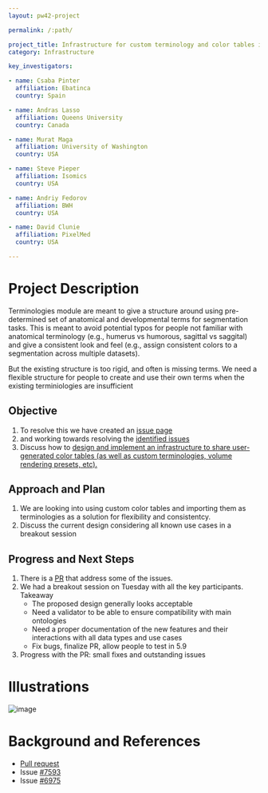 ```yaml
---
layout: pw42-project

permalink: /:path/

project_title: Infrastructure for custom terminology and color tables in Slicer
category: Infrastructure

key_investigators:

- name: Csaba Pinter
  affiliation: Ebatinca
  country: Spain

- name: Andras Lasso
  affiliation: Queens University
  country: Canada

- name: Murat Maga
  affiliation: University of Washington
  country: USA

- name: Steve Pieper
  affiliation: Isomics
  country: USA

- name: Andriy Fedorov
  affiliation: BWH
  country: USA

- name: David Clunie
  affiliation: PixelMed
  country: USA

---
```


# Project Description

<!-- Add a short paragraph describing the project. -->


Terminologies module are meant to give a structure around using pre-determined set of anatomical and developmental terms for segmentation tasks. This is meant to avoid potential typos for people not familiar with anatomical terminology (e.g., humerus vs humorous, sagittal vs saggital) and give a consistent look and feel (e.g., assign consistent colors to a segmentation across multiple datasets).

But the existing structure is too rigid, and often is missing terms. We need a flexible structure for people to create and use their own terms when the existing terminiologies are insufficient



## Objective

<!-- Describe here WHAT you would like to achieve (what you will have as end result). -->


1. To resolve this we have created an [issue page](https://github.com/Slicer/Slicer/issues/6975)
2. and working towards resolving the [identified issues](https://github.com/Slicer/Slicer/pull/8112)
3. Discuss how to [design and implement an infrastructure to share user-generated color tables (as well as custom terminologies, volume rendering presets, etc).](https://github.com/Slicer/Slicer/issues/6975#issuecomment-2581121209)

## Approach and Plan

<!-- Describe here HOW you would like to achieve the objectives stated above. -->


1. We are looking into using custom color tables and importing them as terminologies as a solution for flexibility and consistentcy.
2. Discuss the current design considering all known use cases in a breakout session



## Progress and Next Steps

<!-- Update this section as you make progress, describing of what you have ACTUALLY DONE.
     If there are specific steps that you could not complete then you can describe them here, too. -->


1. There is a [PR](https://github.com/Slicer/Slicer/pull/8112) that address some of the issues.
2. We had a breakout session on Tuesday with all the key participants. Takeaway
    * The proposed design generally looks acceptable
    * Need a validator to be able to ensure compatibility with main ontologies
    * Need a proper documentation of the new features and their interactions with all data types and use cases
    * Fix bugs, finalize PR, allow people to test in 5.9
3. Progress with the PR: small fixes and outstanding issues


# Illustrations

<!-- Add pictures and links to videos that demonstrate what has been accomplished. -->

![image](https://github.com/user-attachments/assets/7deac812-bc55-4e88-8640-247f89429944)



# Background and References

<!-- If you developed any software, include link to the source code repository.
     If possible, also add links to sample data, and to any relevant publications. -->


* [Pull request](https://github.com/Slicer/Slicer/pull/8112)
* Issue [#7593](https://github.com/Slicer/Slicer/issues/7593)
* Issue [#6975](https://github.com/Slicer/Slicer/issues/6975)
